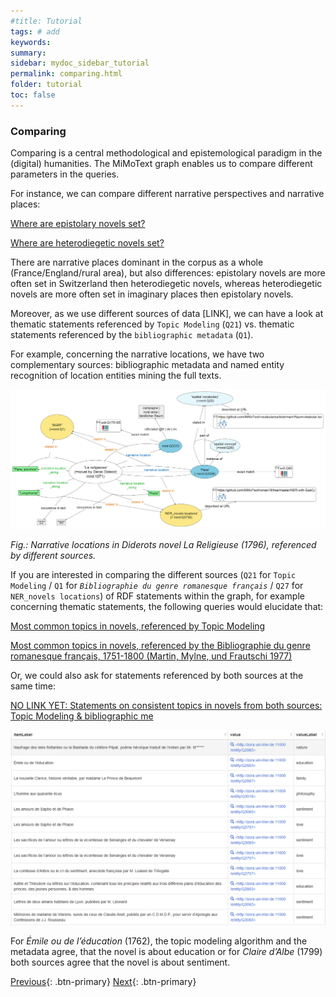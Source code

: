 ```yaml
---
#title: Tutorial
tags: # add
keywords:
summary:
sidebar: mydoc_sidebar_tutorial
permalink: comparing.html
folder: tutorial
toc: false
---
```


### **Comparing**

Comparing is a central methodological and epistemological paradigm in the (digital) humanities. The MiMoText graph enables us to compare different parameters in the queries.

For instance, we can compare different narrative perspectives and narrative places:

[Where are epistolary novels set?](https://tinyurl.com/22hk74cw)

[Where are heterodiegetic novels set?](https://tinyurl.com/29fqaume)

There are narrative places dominant in the corpus as a whole (France/England/rural area), but also differences: epistolary novels are more often set in Switzerland then heterodiegetic novels, whereas heterodiegetic novels are more often set in imaginary places then epistolary novels.

Moreover, as we use different sources of data [LINK], we can have a look at thematic statements referenced by `Topic Modeling` (`Q21`) vs. thematic statements referenced by the `bibliographic metadata` (`Q1`).

For example, concerning the narrative locations, we have two complementary sources: bibliographic metadata and named entity recognition of location entities mining the full texts.

![didero](./images/comparing_nar_loc.png)

<cite>Fig.: Narrative locations in Diderots novel _La Religieuse_ (1796), referenced by different sources.</cite>

If you are interested in comparing the different sources (`Q21` for `Topic Modeling` / `Q1` for _`Bibliographie du genre romanesque français`_ / `Q27` for `NER_novels locations`) of RDF statements within the graph, for example concerning thematic statements, the following queries would elucidate that:

[Most common topics in novels, referenced by Topic Modeling ](https://tinyurl.com/2c9syem8)

[Most common topics in novels, referenced by the Bibliographie du genre romanesque français, 1751-1800 (Martin, Mylne, und Frautschi 1977)](https://tinyurl.com/23jcg5v8)

Or, we could also ask for statements referenced by both sources at the same time:

[ NO LINK YET: Statements on consistent topics in novels from both sources: Topic Modeling & bibliographic me](google.com)

![biblio](/images/comparing_biblio.png)

For _Émile ou de l’éducation_ (1762), the topic modeling algorithm and the metadata agree, that the novel is about education or for _Claire d’Albe_ (1799) both sources agree that the novel is about sentiment.

[Previous](./change_over_time.html){: .btn-primary} [Next](./up_to_you.html){: .btn-primary}
